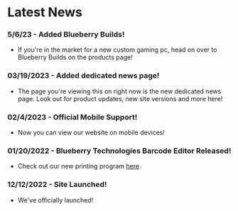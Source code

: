 # Latest News

### 5/6/23 - Added Blueberry Builds!

- If you're in the market for a new custom gaming pc, head on over to Blueberry Builds on the products page!

### 03/19/2023 - Added dedicated news page!

- The page you're viewing this on right now is the new dedicated news page. Look out for product updates, new site versions and more here!

### 02/4/2023 - Official Mobile Support!

- Now you can view our website on mobile devices!

### 01/20/2022 - Blueberry Technologies Barcode Editor Released!

- Check out our new printing program [here](https://blueberry.dev/products/barcode-editor).

### 12/12/2022 - Site Launched!

- We've officially launched!
